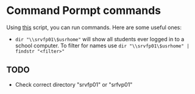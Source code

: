 <link rel="stylesheet" href="/athene/static/styles/standard.css">

# Command Pormpt commands

Using [this](../files/cmd.bat) script, you can run commands. Here are some useful ones:

- `dir "\\srvfp01\$usrhome"` will show all students ever logged in to a school computer. To filter for names use `dir "\\srvfp01\$usrhome" | findstr "<filter>"`

## TODO

- Check correct directory "srvfp01" or "srfvp01"
